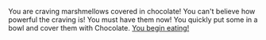 You are craving marshmellows covered in chocolate! 
You can't believe how powerful the craving is! 
You must have them now! 
You quickly put some in a bowl and cover them with Chocolate.
[You begin eating!](../eating-walls/eating-marshmallows.md)
